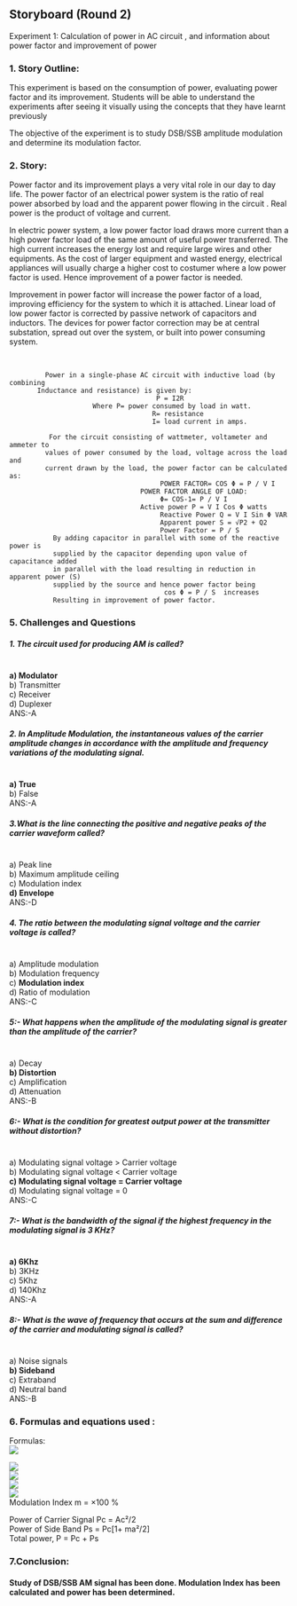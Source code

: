 ## Storyboard (Round 2)

Experiment 1: Calculation of power in AC circuit , and information about power factor and improvement of power 

### 1. Story Outline:

This experiment is based on the consumption of power, evaluating power factor and its improvement.  Students will be able to understand the experiments after seeing it visually using the concepts that they have learnt previously

The objective of the experiment is to study DSB/SSB amplitude modulation and determine its modulation factor.
### 2. Story:

Power factor and its improvement plays a very vital role in our day to day life. The power factor of an electrical power system is the ratio of real power absorbed by load and the apparent power flowing in the circuit . Real power is the product of voltage and current.

In  electric power system, a low power factor load draws more current than a  high power factor load of the same amount of useful power transferred. The high current increases the energy lost and require large wires and other equipments. As the cost of larger equipment and wasted energy, electrical appliances will usually charge a higher cost to costumer where a low power factor is used. Hence improvement of a power factor is needed.

Improvement in power factor will increase the power factor of a load, improving efficiency for the system to which it is attached. Linear load of low power factor is corrected by passive network of capacitors and inductors. The devices for power factor correction may be at  central substation, spread out over the system, or built into power consuming system.


<br>


             Power in a single-phase AC circuit with inductive load (by combining       
           Inductance and resistance) is given by:
                                         P = I2R    
                         Where P= power consumed by load in watt.
                                        R= resistance
                                        I= load current in amps.
                                         
              For the circuit consisting of wattmeter, voltameter and ammeter to 
             values of power consumed by the load, voltage across the load and
             current drawn by the load, the power factor can be calculated as:
                                          POWER FACTOR= COS Φ = P / V I      
                                     POWER FACTOR ANGLE OF LOAD:
                                          Φ= COS-1= P / V I
                                     Active power P = V I Cos Φ watts
                                          Reactive Power Q = V I Sin Φ VAR
                                          Apparent power S = √P2 + Q2
                                          Power Factor = P / S
               By adding capacitor in parallel with some of the reactive power is 
               supplied by the capacitor depending upon value of capacitance added
               in parallel with the load resulting in reduction in apparent power (S) 
               supplied by the source and hence power factor being 
                                           cos Φ = P / S  increases
               Resulting in improvement of power factor.





### 5. Challenges and Questions
##### 1.	The circuit used for producing AM is called?
<br> <b> a) Modulator </b> 
<br> b) Transmitter 
<br> c) Receiver 
<br> d) Duplexer
<br> ANS:-A

##### 2.	In Amplitude Modulation, the instantaneous values of the carrier amplitude changes in accordance with the amplitude and frequency variations of the modulating signal.
<br> <b> a)	True  </b>
<br> b) False
<br> ANS:-A

##### 3.What is the line connecting the positive and negative peaks of the carrier waveform called?
<br> a) Peak line
<br> b)	Maximum amplitude ceiling 
<br> c) Modulation index
<br> <b>  d) Envelope  </b>
<br> ANS:-D

##### 4. The ratio between the modulating signal voltage and the carrier voltage is called?
<br> a) Amplitude modulation
<br> b) Modulation frequency 
<br> c)  <b> Modulation index  </b>
<br> d) Ratio of modulation
<br> ANS:-C

##### 5:- What happens when the amplitude of the modulating signal is greater than the amplitude of the carrier?
<br> a)  Decay
<br>  <b> b) Distortion  </b>
<br> c) Amplification
<br> d) Attenuation 
<br> ANS:-B

##### 6:- What is the condition for greatest output power at the transmitter without distortion? 
<br> a) Modulating signal voltage > Carrier voltage
<br> b) Modulating signal voltage < Carrier voltage 
<br>  <b> c) Modulating signal voltage = Carrier voltage  </b> 
<br> d) Modulating signal voltage = 0
<br> ANS:-C
 
##### 7:- What is the bandwidth of the signal if the highest frequency in the modulating signal is 3 KHz? 
<br>  <b> a) 6Khz </b>
<br> b) 3KHz
<br> c)  5Khz
<br> d) 140Khz
<br> ANS:-A

##### 8:- What is the wave of frequency that occurs at the sum and difference of the carrier and modulating signal is called?
<br> a) Noise signals
<br> <b> b) Sideband </b>
<br> c)  Extraband 
<br> d) Neutral band 
<br> ANS:-B



### 6. Formulas and equations used :

Formulas:<br> 
<img src="storyboard/eq.jpg"/>

<img src="storyboard/eq1.jpg"/>
<br>
<img src="storyboard/eq2.jpg"/>
<br>
<img src="storyboard/eq3.jpg"/>
<br>
<img src="storyboard/eq3.jpg"/>
 <br>
Modulation Index m =  ×100 %
 

Power of Carrier Signal Pc = Ac²/2 <br>
Power of Side Band Ps = Pc[1+ ma²/2] <br>
Total power, P = Pc + Ps

### 7.Conclusion:
####  Study of DSB/SSB AM signal has been done. Modulation Index has been calculated and power has been determined.






